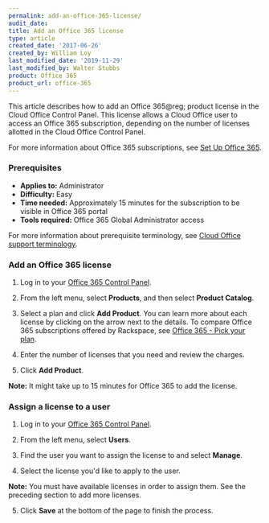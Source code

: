 ```yaml
---
permalink: add-an-office-365-license/
audit_date: 
title: Add an Office 365 license
type: article
created_date: '2017-06-26'
created_by: William Loy
last_modified_date: '2019-11-29'
last_modified_by: Walter Stubbs
product: Office 365
product_url: office-365
---
```


This article describes how to add an Office 365@reg; product license in the Cloud Office Control Panel. This license allows a Cloud Office user to access an Office 365 subscription, depending on the number of licenses allotted in the Cloud Office Control Panel.

For more information about Office 365 subscriptions, see [Set Up Office 365](/support/how-to/set-up-office-365).

### Prerequisites

- **Applies to:** Administrator
- **Difficulty:** Easy
- **Time needed:** Approximately 15 minutes for the subscription to be visible in Office 365 portal
- **Tools required:** Office 365 Global Administrator access

For more information about prerequisite terminology, see [Cloud Office support terminology](/support/how-to/cloud-office-support-terminology).


### Add an Office 365 license

1. 	Log in to your [Office 365 Control Panel](https://office365.cp.rackspace.com).

2.  From the left menu, select **Products**, and then select **Product Catalog**.

3.  Select a plan and click **Add Product**. You can learn more about each license by clicking on the arrow next to the details. To compare Office 365 subscriptions offered by Rackspace, see [Office 365 - Pick your plan](https://www.rackspace.com/office-365/pick-your-plan).

3. Enter the number of licenses that you need and review the charges.

4. Click **Add Product**.

**Note:** It might take up to 15 minutes for Office 365 to add the license.

### Assign a license to a user

1.	Log in to your [Office 365 Control Panel](https://office365.cp.rackspace.com).

2.	From the left menu, select **Users**.

3.  Find the user you want to assign the license to and select **Manage**.

4.  Select the license you'd like to apply to the user.

**Note:** You must have available licenses in order to assign them. See the preceding section to add more licenses.

5.  Click **Save** at the bottom of the page to finish the process.

